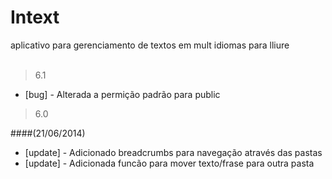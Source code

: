 Intext
======

aplicativo para gerenciamento de textos em mult idiomas para lliure
<br>
<br>

>6.1

- [bug] - Alterada a permição padrão para public

>6.0

####(21/06/2014)
- [update] - Adicionado breadcrumbs para navegação através das pastas
- [update] - Adicionada funcão para mover texto/frase para outra pasta
